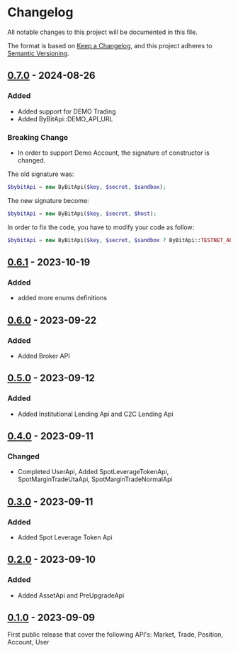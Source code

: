 # Changelog

All notable changes to this project will be documented in this file.

The format is based on [Keep a Changelog](https://keepachangelog.com/en/1.1.0/),
and this project adheres to [Semantic Versioning](https://semver.org/spec/v2.0.0.html).


## [0.7.0] - 2024-08-26

### Added

- Added support for DEMO Trading
- Added ByBitApi::DEMO_API_URL

### Breaking Change

- In order to support Demo Account, the signature of constructor is changed.

The old signature was:

```php
$bybitApi = new ByBitApi($key, $secret, $sandbox);
```

The new signature become:

```php
$bybitApi = new ByBitApi($key, $secret, $host);
```

In order to fix the code, you have to modify your code as follow:


```php
$bybitApi = new ByBitApi($key, $secret, $sandbox ? ByBitApi::TESTNET_API_URL : ByBitApi::PROD_API_URL);
```


## [0.6.1] - 2023-10-19

### Added

- added more enums definitions


## [0.6.0] - 2023-09-22

### Added

- Added Broker API


## [0.5.0] - 2023-09-12

### Added

- Added Institutional Lending Api and C2C Lending Api


## [0.4.0] - 2023-09-11

### Changed

- Completed UserApi, Added SpotLeverageTokenApi, SpotMarginTradeUtaApi, SpotMarginTradeNormalApi


## [0.3.0] - 2023-09-11

### Added

- Added Spot Leverage Token Api


## [0.2.0] - 2023-09-10

### Added

- Added AssetApi and PreUpgradeApi


## [0.1.0] - 2023-09-09

First public release that cover the following API's: Market, Trade, Position, Account, User



[0.7.0]: https://github.com/goodmagma/bybit-php-api/compare/v0.6.1...v0.7.0
[0.6.1]: https://github.com/goodmagma/bybit-php-api/compare/v0.6.0...v0.6.1
[0.6.0]: https://github.com/goodmagma/bybit-php-api/compare/v0.5.0...v0.6.0
[0.5.0]: https://github.com/goodmagma/bybit-php-api/compare/v0.4.0...v0.5.0
[0.4.0]: https://github.com/goodmagma/bybit-php-api/compare/v0.3.0...v0.4.0
[0.3.0]: https://github.com/goodmagma/bybit-php-api/compare/v0.2.0...v0.3.0
[0.2.0]: https://github.com/goodmagma/bybit-php-api/compare/v0.1.0...v0.2.0
[0.1.0]: https://github.com/goodmagma/bybit-php-api/releases/tag/v0.1.0